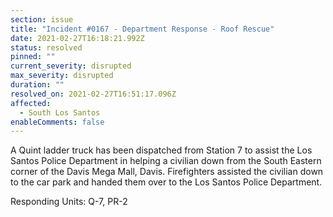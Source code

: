 ```yaml
---
section: issue
title: "Incident #0167 - Department Response - Roof Rescue"
date: 2021-02-27T16:18:21.992Z
status: resolved
pinned: ""
current_severity: disrupted
max_severity: disrupted
duration: ""
resolved_on: 2021-02-27T16:51:17.096Z
affected:
  - South Los Santos
enableComments: false
---
```

A Quint ladder truck has been dispatched from Station 7 to assist the Los Santos Police Department in helping a civilian down from the South Eastern corner of the Davis Mega Mall, Davis. Firefighters assisted the civilian down to the car park and handed them over to the Los Santos Police Department.

Responding Units: Q-7, PR-2